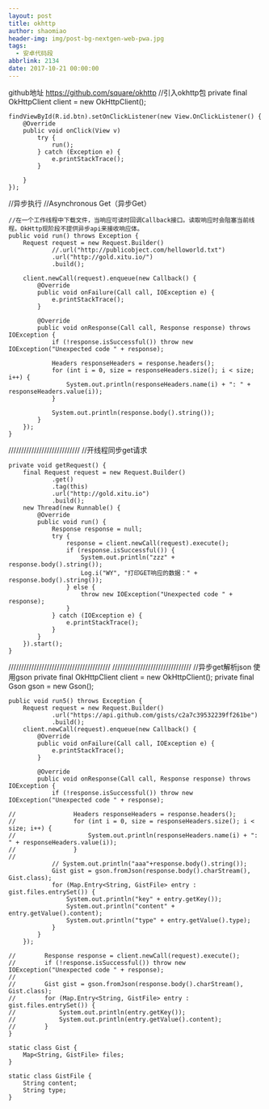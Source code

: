 ```yaml
---
layout: post
title: okhttp
author: shaomiao
header-img: img/post-bg-nextgen-web-pwa.jpg
tags:
  - 安卓代码段
abbrlink: 2134
date: 2017-10-21 00:00:00
---
```

github地址
https://github.com/square/okhttp
//引入okhttp包
	private final OkHttpClient client = new OkHttpClient();

	findViewById(R.id.btn).setOnClickListener(new View.OnClickListener() {
		@Override
		public void onClick(View v) 
			try {
				run();
			} catch (Exception e) {
				e.printStackTrace();
			}
		  
		}
	});

//异步执行
    //Asynchronous Get（异步Get）

    //在一个工作线程中下载文件，当响应可读时回调Callback接口。读取响应时会阻塞当前线程。OkHttp现阶段不提供异步api来接收响应体。
	public void run() throws Exception {
		Request request = new Request.Builder()
				//.url("http://publicobject.com/helloworld.txt")
				.url("http://gold.xitu.io/")
				.build();

		client.newCall(request).enqueue(new Callback() {
			@Override
			public void onFailure(Call call, IOException e) {
				e.printStackTrace();
			}

			@Override
			public void onResponse(Call call, Response response) throws IOException {
				if (!response.isSuccessful()) throw new IOException("Unexpected code " + response);

				Headers responseHeaders = response.headers();
				for (int i = 0, size = responseHeaders.size(); i < size; i++) {
					System.out.println(responseHeaders.name(i) + ": " + responseHeaders.value(i));
				}

				System.out.println(response.body().string());
			}
		});
	}

////////////////////////////
//开线程同步get请求

	private void getRequest() {
		final Request request = new Request.Builder()
				.get()
				.tag(this)
				.url("http://gold.xitu.io")
				.build();
		new Thread(new Runnable() {
			@Override
			public void run() {
				Response response = null;
				try {
					response = client.newCall(request).execute();
					if (response.isSuccessful()) {
						System.out.println("zzz" + response.body().string());
						Log.i("WY", "打印GET响应的数据：" + response.body().string());
					} else {
						throw new IOException("Unexpected code " + response);
					}
				} catch (IOException e) {
					e.printStackTrace();
				}
			}
		}).start();
	}

////////////////////////////////////////
///////////////////////////////
//异步get解析json 使用gson
private final OkHttpClient client = new OkHttpClient();
	private final Gson gson = new Gson();

	public void run5() throws Exception {
		Request request = new Request.Builder()
				.url("https://api.github.com/gists/c2a7c39532239ff261be")
				.build();
		client.newCall(request).enqueue(new Callback() {
			@Override
			public void onFailure(Call call, IOException e) {
				e.printStackTrace();
			}

			@Override
			public void onResponse(Call call, Response response) throws IOException {
				if (!response.isSuccessful()) throw new IOException("Unexpected code " + response);

	//                Headers responseHeaders = response.headers();
	//                for (int i = 0, size = responseHeaders.size(); i < size; i++) {
	//                    System.out.println(responseHeaders.name(i) + ": " + responseHeaders.value(i));
	//                }
	//
				// System.out.println("aaa"+response.body().string());
				Gist gist = gson.fromJson(response.body().charStream(), Gist.class);
				for (Map.Entry<String, GistFile> entry : gist.files.entrySet()) {
					System.out.println("key" + entry.getKey());
					System.out.println("content" + entry.getValue().content);
					System.out.println("type" + entry.getValue().type);
				}
			}
		});

	//        Response response = client.newCall(request).execute();
	//        if (!response.isSuccessful()) throw new IOException("Unexpected code " + response);
	//
	//        Gist gist = gson.fromJson(response.body().charStream(), Gist.class);
	//        for (Map.Entry<String, GistFile> entry : gist.files.entrySet()) {
	//            System.out.println(entry.getKey());
	//            System.out.println(entry.getValue().content);
	//        }
	}

	static class Gist {
		Map<String, GistFile> files;
	}

	static class GistFile {
		String content;
		String type;
	}
